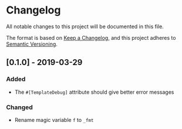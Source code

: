# Changelog
All notable changes to this project will be documented in this file.

The format is based on [Keep a Changelog](https://keepachangelog.com/en/1.0.0/),
and this project adheres to [Semantic Versioning](https://semver.org/spec/v2.0.0.html).

## [0.1.0] - 2019-03-29
### Added
- The `#[TemplateDebug]` attribute should give better error messages

### Changed
- Rename magic variable `f` to `_fmt`
